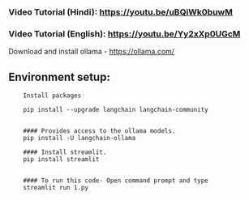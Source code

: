 ### Video Tutorial (Hindi):  https://youtu.be/uBQiWk0buwM

### Video Tutorial (English): https://youtu.be/Yy2xXp0UGcM

Download and install  ollama  - https://ollama.com/

## Environment setup:

		Install packages

		pip install --upgrade langchain langchain-community 


		#### Provides access to the ollama models.
		pip install -U langchain-ollama
		
		#### Install streamlit.
		pip install streamlit


		#### To run this code- Open command prompt and type
		streamlit run 1.py

 




